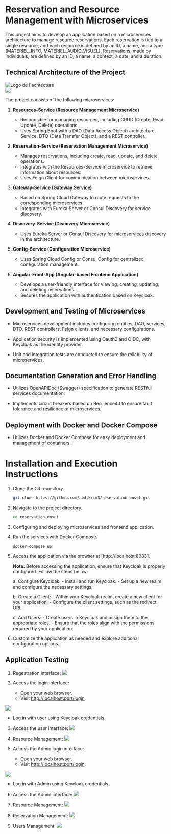 # Reservation and Resource Management with Microservices

This project aims to develop an application based on a microservices architecture to manage resource reservations. Each reservation is tied to a single resource, and each resource is defined by an ID, a name, and a type (MATERIEL_INFO, MATERIEL_AUDIO_VISUEL). Reservations, made by individuals, are defined by an ID, a name, a context, a date, and a duration.

## Technical Architecture of the Project

<img src="images/11.png" alt="Logo de l'achtecture"><br>
<img src="images/10.png" ><br>


The project consists of the following microservices:

1. **Resources-Service (Resource Management Microservice)**
   - Responsible for managing resources, including CRUD (Create, Read, Update, Delete) operations.
   - Uses Spring Boot with a DAO (Data Access Object) architecture, Service, DTO (Data Transfer Object), and a REST controller.

2. **Reservation-Service (Reservation Management Microservice)**
   - Manages reservations, including create, read, update, and delete operations.
   - Integrates with the Resources-Service microservice to retrieve information about resources.
   - Uses Feign Client for communication between microservices.

3. **Gateway-Service (Gateway Service)**
   - Based on Spring Cloud Gateway to route requests to the corresponding microservices.
   - Integrates with Eureka Server or Consul Discovery for service discovery.

4. **Discovery-Service (Discovery Microservice)**
   - Uses Eureka Server or Consul Discovery for microservices discovery in the architecture.

5. **Config-Service (Configuration Microservice)**
   - Uses Spring Cloud Config or Consul Config for centralized configuration management.

6. **Angular-Front-App (Angular-based Frontend Application)**
   - Develops a user-friendly interface for viewing, creating, updating, and deleting reservations.
   - Secures the application with authentication based on Keycloak.

## Development and Testing of Microservices

- Microservices development includes configuring entities, DAO, services, DTO, REST controllers, Feign clients, and necessary configurations.

- Application security is implemented using Oauth2 and OIDC, with Keycloak as the identity provider.

- Unit and integration tests are conducted to ensure the reliability of microservices.

## Documentation Generation and Error Handling

- Utilizes OpenAPIDoc (Swagger) specification to generate RESTful services documentation.

- Implements circuit breakers based on Resilience4J to ensure fault tolerance and resilience of microservices.

## Deployment with Docker and Docker Compose

- Utilizes Docker and Docker Compose for easy deployment and management of containers.

# Installation and Execution Instructions

1. Clone the Git repository.

    ```bash
    git clone https://github.com/abdlkrim3/reservation-enset.git
    ```

2. Navigate to the project directory.

    ```bash
    cd reservation-enset
    ```

3. Configuring and deploying microservices and frontend application.

4. Run the services with Docker Compose.

    ```bash
    docker-compose up
    ```

5. Access the application via the browser at [http://localhost:8083].

    **Note:** Before accessing the application, ensure that Keycloak is properly configured. Follow the steps below:

    a. Configure Keycloak:
        - Install and run Keycloak.
        - Set up a new realm and configure the necessary settings.

    b. Create a Client:
        - Within your Keycloak realm, create a new client for your application.
        - Configure the client settings, such as the redirect URI.

    c. Add Users:
        - Create users in Keycloak and assign them to the appropriate roles.
        - Ensure that the roles align with the permissions required by your application.


6. Customize the application as needed and explore additional configuration options.

## Application Testing

1. Regestration interface:
<img src="images/2.png" ><br>

2. Access the login interface:
   - Open your web browser.
   - Visit [http://localhost:port/login](http://localhost:port/login).

<img src="images/1.png" ><br>

   - Log in with user using  Keycloak credentials.

3. Access the user interface:
<img src="images/3.png" ><br>

4. Resource Management:
<img src="images/4.png" ><br>

5. Access the Admin login interface:
   - Open your web browser.
   - Visit [http://localhost:port/login](http://localhost:port/login).

<img src="images/5.png" ><br>

   - Log in with Admin using  Keycloak credentials.

6. Access the Admin interface:
<img src="images/6.png" ><br>

7. Resource Management:
<img src="images/7.png" ><br>

8. Reservation Management:
<img src="images/8.png" ><br>

9. Users Management:
<img src="images/9.png" ><br>

